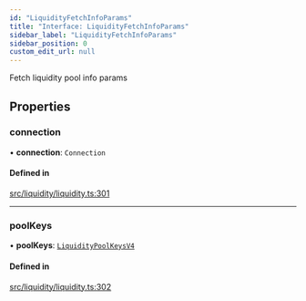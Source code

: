 ```yaml
---
id: "LiquidityFetchInfoParams"
title: "Interface: LiquidityFetchInfoParams"
sidebar_label: "LiquidityFetchInfoParams"
sidebar_position: 0
custom_edit_url: null
---
```


Fetch liquidity pool info params

## Properties

### connection

• **connection**: `Connection`

#### Defined in

[src/liquidity/liquidity.ts:301](https://github.com/alpha-defi/raydium-sdk/blob/ce1010a/src/liquidity/liquidity.ts#L301)

___

### poolKeys

• **poolKeys**: [`LiquidityPoolKeysV4`](../modules.md#liquiditypoolkeysv4)

#### Defined in

[src/liquidity/liquidity.ts:302](https://github.com/alpha-defi/raydium-sdk/blob/ce1010a/src/liquidity/liquidity.ts#L302)
